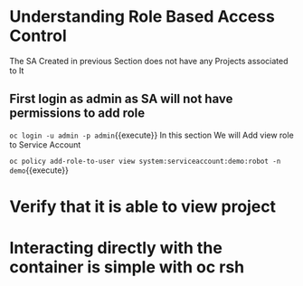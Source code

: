 # Understanding Role Based Access Control

The SA Created in previous Section does not have any Projects associated to It

## First login as admin as SA will not have permissions to add role

`oc login -u admin -p admin`{{execute}}
In this section We will Add view role to Service Account 


`oc policy add-role-to-user view system:serviceaccount:demo:robot -n demo`{{execute}}



# Verify that it is able to view project


# Interacting directly with the container is simple with oc rsh

